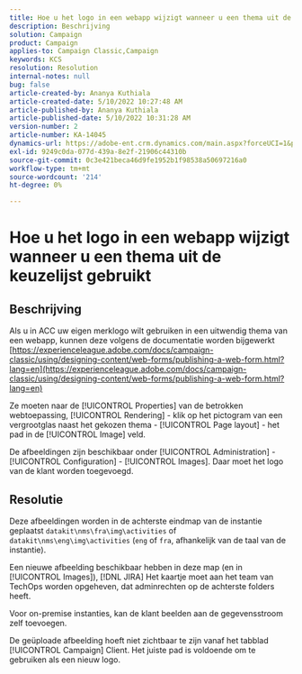 ```yaml
---
title: Hoe u het logo in een webapp wijzigt wanneer u een thema uit de keuzelijst gebruikt
description: Beschrijving
solution: Campaign
product: Campaign
applies-to: Campaign Classic,Campaign
keywords: KCS
resolution: Resolution
internal-notes: null
bug: false
article-created-by: Ananya Kuthiala
article-created-date: 5/10/2022 10:27:48 AM
article-published-by: Ananya Kuthiala
article-published-date: 5/10/2022 10:31:28 AM
version-number: 2
article-number: KA-14045
dynamics-url: https://adobe-ent.crm.dynamics.com/main.aspx?forceUCI=1&pagetype=entityrecord&etn=knowledgearticle&id=bae753d3-4bd0-ec11-a7b5-0022480a8e40
exl-id: 9249c0da-077d-439a-8e2f-21906c44310b
source-git-commit: 0c3e421beca46d9fe1952b1f98538a50697216a0
workflow-type: tm+mt
source-wordcount: '214'
ht-degree: 0%

---
```


# Hoe u het logo in een webapp wijzigt wanneer u een thema uit de keuzelijst gebruikt

## Beschrijving


Als u in ACC uw eigen merklogo wilt gebruiken in een uitwendig thema van een webapp, kunnen deze volgens de documentatie worden bijgewerkt [https://experienceleague.adobe.com/docs/campaign-classic/using/designing-content/web-forms/publishing-a-web-form.html?lang=en](https://experienceleague.adobe.com/docs/campaign-classic/using/designing-content/web-forms/publishing-a-web-form.html?lang=en)

Ze moeten naar de [!UICONTROL Properties] van de betrokken webtoepassing, [!UICONTROL Rendering] - klik op het pictogram van een vergrootglas naast het gekozen thema - [!UICONTROL Page layout] - het pad in de [!UICONTROL Image] veld.

De afbeeldingen zijn beschikbaar onder [!UICONTROL Administration] - [!UICONTROL Configuration] - [!UICONTROL Images]. Daar moet het logo van de klant worden toegevoegd.


## Resolutie


Deze afbeeldingen worden in de achterste eindmap van de instantie geplaatst `datakit\nms\fra\img\activities` of `datakit\nms\eng\img\activities` (`eng` of `fra`, afhankelijk van de taal van de instantie).

Een nieuwe afbeelding beschikbaar hebben in deze map (en in [!UICONTROL Images]), [!DNL JIRA] Het kaartje moet aan het team van TechOps worden opgeheven, dat adminrechten op de achterste folders heeft.

Voor on-premise instanties, kan de klant beelden aan de gegevensstroom zelf toevoegen.

De geüploade afbeelding hoeft niet zichtbaar te zijn vanaf het tabblad [!UICONTROL Campaign] Client. Het juiste pad is voldoende om te gebruiken als een nieuw logo.
